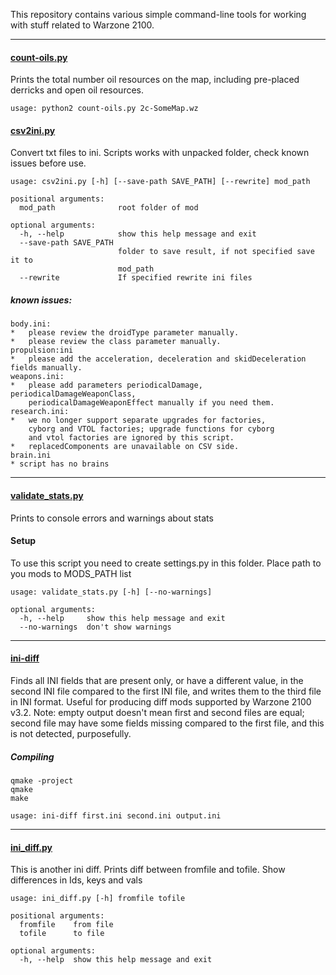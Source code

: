 This repository contains various simple command-line tools for working with stuff related to Warzone 2100.

_________________________


#### [count-oils.py](../blob/master/count_oils.py)

Prints the total number oil resources on the map, including pre-placed derricks and open oil resources.

```
usage: python2 count-oils.py 2c-SomeMap.wz
```


#### [csv2ini.py](../blob/master/csv2ini.py)

Convert txt files to ini. 
Scripts works with unpacked folder, check known issues before use.

```
usage: csv2ini.py [-h] [--save-path SAVE_PATH] [--rewrite] mod_path

positional arguments:
  mod_path              root folder of mod

optional arguments:
  -h, --help            show this help message and exit
  --save-path SAVE_PATH
                        folder to save result, if not specified save it to
                        mod_path
  --rewrite             If specified rewrite ini files
```

##### known issues:

 	body.ini:
 	*	please review the droidType parameter manually.
 	*	please review the class parameter manually.
 	propulsion:ini
 	*	please add the acceleration, deceleration and skidDeceleration fields manually.
 	weapons.ini:
 	*	please add parameters periodicalDamage, periodicalDamageWeaponClass,
 	    periodicalDamageWeaponEffect manually if you need them.
 	research.ini:
 	*	we no longer support separate upgrades for factories,
 		cyborg and VTOL factories; upgrade functions for cyborg
 		and vtol factories are ignored by this script.
 	*	replacedComponents are unavailable on CSV side.
    brain.ini
    * script has no brains

_________________________


#### [validate_stats.py](../blob/master/validate_stats.py)

Prints to console errors and warnings about stats

#### Setup
  To use this script you need to create settings.py in this folder.
  Place path to you mods to MODS_PATH list

```
usage: validate_stats.py [-h] [--no-warnings]

optional arguments:
  -h, --help     show this help message and exit
  --no-warnings  don't show warnings
```

_________________________


#### [ini-diff](../blob/matser/ini-diff/main.cpp)

Finds all INI fields that are present only, or have a different value, in the second INI file compared to the first INI file, and writes them to the third file in INI format. Useful for producing diff mods supported by Warzone 2100 v3.2. Note: empty output doesn't mean first and second files are equal; second file may have some fields missing compared to the first file, and this is not detected, purposefully.

##### Compiling

    qmake -project
    qmake
    make

```
usage: ini-diff first.ini second.ini output.ini
```

_________________________


#### [ini_diff.py](../blob/master/ini_diff.py)

This is another ini diff. Prints diff between fromfile and tofile. Show differences in Ids, keys and vals

```
usage: ini_diff.py [-h] fromfile tofile

positional arguments:
  fromfile    from file
  tofile      to file

optional arguments:
  -h, --help  show this help message and exit
```
